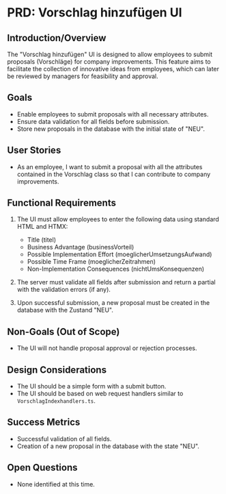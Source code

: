 # PRD: Vorschlag hinzufügen UI

## Introduction/Overview

The "Vorschlag hinzufügen" UI is designed to allow employees to submit proposals (Vorschläge) for company improvements. This feature aims to facilitate the collection of innovative ideas from employees, which can later be reviewed by managers for feasibility and approval.

## Goals

- Enable employees to submit proposals with all necessary attributes.
- Ensure data validation for all fields before submission.
- Store new proposals in the database with the initial state of "NEU".

## User Stories

- As an employee, I want to submit a proposal with all the attributes contained in the Vorschlag class so that I can contribute to company improvements.

## Functional Requirements

1. The UI must allow employees to enter the following data using standard HTML and HTMX:
   - Title (titel)
   - Business Advantage (businessVorteil)
   - Possible Implementation Effort (moeglicherUmsetzungsAufwand)
   - Possible Time Frame (moeglicherZeitrahmen)
   - Non-Implementation Consequences (nichtUmsKonsequenzen)

2. The server must validate all fields after submission and return a partial with the validation errors (if any).

3. Upon successful submission, a new proposal must be created in the database with the Zustand "NEU".

## Non-Goals (Out of Scope)

- The UI will not handle proposal approval or rejection processes.

## Design Considerations

- The UI should be a simple form with a submit button.
- The UI should be based on web request handlers similar to `VorschlagIndexhandlers.ts`.

## Success Metrics

- Successful validation of all fields.
- Creation of a new proposal in the database with the state "NEU".

## Open Questions

- None identified at this time.
